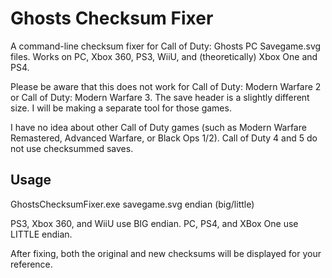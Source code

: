 # Ghosts Checksum Fixer
A command-line checksum fixer for Call of Duty: Ghosts PC Savegame.svg files. Works on PC, Xbox 360, PS3, WiiU, and (theoretically) Xbox One and PS4.

Please be aware that this does not work for Call of Duty: Modern Warfare 2 or Call of Duty: Modern Warfare 3. The save header is a slightly different size. I will be making a separate tool for those games. 

I have no idea about other Call of Duty games (such as Modern Warfare Remastered, Advanced Warfare, or Black Ops 1/2). Call of Duty 4 and 5 do not use checksummed saves.

## Usage
GhostsChecksumFixer.exe savegame.svg endian (big/little)

PS3, Xbox 360, and WiiU use BIG endian. PC, PS4, and XBox One use LITTLE endian.

After fixing, both the original and new checksums will be displayed for your reference.
